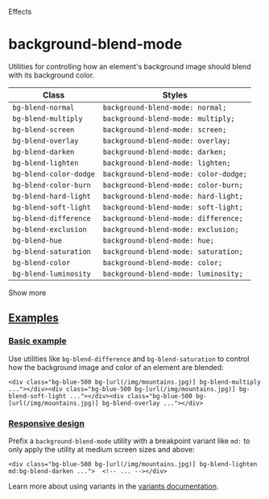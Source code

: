 Effects

# background-blend-mode

Utilities for controlling how an element's background image should blend with its background color.

| Class                  | Styles                                |
| ---------------------- | ------------------------------------- |
| `bg-blend-normal`      | `background-blend-mode: normal;`      |
| `bg-blend-multiply`    | `background-blend-mode: multiply;`    |
| `bg-blend-screen`      | `background-blend-mode: screen;`      |
| `bg-blend-overlay`     | `background-blend-mode: overlay;`     |
| `bg-blend-darken`      | `background-blend-mode: darken;`      |
| `bg-blend-lighten`     | `background-blend-mode: lighten;`     |
| `bg-blend-color-dodge` | `background-blend-mode: color-dodge;` |
| `bg-blend-color-burn`  | `background-blend-mode: color-burn;`  |
| `bg-blend-hard-light`  | `background-blend-mode: hard-light;`  |
| `bg-blend-soft-light`  | `background-blend-mode: soft-light;`  |
| `bg-blend-difference`  | `background-blend-mode: difference;`  |
| `bg-blend-exclusion`   | `background-blend-mode: exclusion;`   |
| `bg-blend-hue`         | `background-blend-mode: hue;`         |
| `bg-blend-saturation`  | `background-blend-mode: saturation;`  |
| `bg-blend-color`       | `background-blend-mode: color;`       |
| `bg-blend-luminosity`  | `background-blend-mode: luminosity;`  |

Show more

## [Examples](#examples)

### [Basic example](#basic-example)

Use utilities like `bg-blend-difference` and `bg-blend-saturation` to control how the background image and color of an element are blended:

```
<div class="bg-blue-500 bg-[url(/img/mountains.jpg)] bg-blend-multiply ..."></div><div class="bg-blue-500 bg-[url(/img/mountains.jpg)] bg-blend-soft-light ..."></div><div class="bg-blue-500 bg-[url(/img/mountains.jpg)] bg-blend-overlay ..."></div>
```

### [Responsive design](#responsive-design)

Prefix a `background-blend-mode` utility with a breakpoint variant like `md:` to only apply the utility at medium screen sizes and above:

```
<div class="bg-blue-500 bg-[url(/img/mountains.jpg)] bg-blend-lighten md:bg-blend-darken ...">  <!-- ... --></div>
```

Learn more about using variants in the [variants documentation](/docs/hover-focus-and-other-states).
